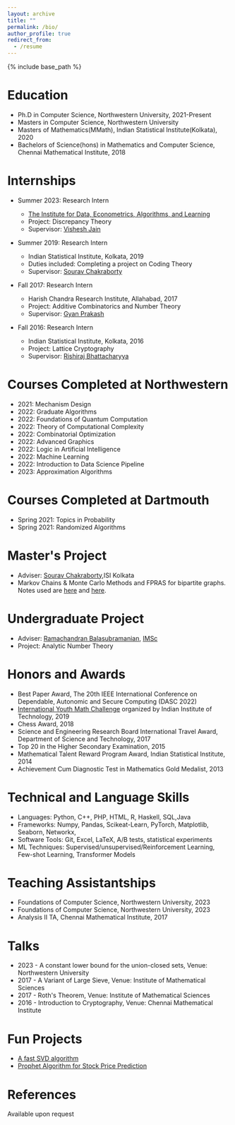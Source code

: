 ```yaml
---
layout: archive
title: ""
permalink: /bio/
author_profile: true
redirect_from:
  - /resume
---
```


{% include base_path %}

Education
======
* Ph.D in Computer Science, Northwestern University, 2021-Present
* Masters in Computer Science, Northwestern University
* Masters of Mathematics(MMath), Indian Statistical Institute(Kolkata), 2020
* Bachelors of Science(hons) in Mathematics and Computer Science, Chennai Mathematical Institute, 2018

Internships
======
* Summer 2023: Research Intern
  * [The Institute for Data, Econometrics, Algorithms, and Learning](https://www.ideal-institute.org/)
  * Project: Discrepancy Theory
  * Supervisor: [Vishesh Jain](https://jainvishesh.github.io/)

* Summer 2019: Research Intern
  * Indian Statistical Institute, Kolkata, 2019
  * Duties included: Completing a project on Coding Theory
  * Supervisor: [Sourav Chakraborty](https://www.isical.ac.in/~sourav/)

* Fall 2017: Research Intern
  * Harish Chandra Research Institute, Allahabad, 2017
  * Project: Additive Combinatorics and Number Theory
  * Supervisor: [Gyan Prakash](http://www.hri.res.in/people/Mathematics/gyan)

* Fall 2016: Research Intern
  * Indian Statistical Institute, Kolkata, 2016
  * Project: Lattice Cryptography
  * Supervisor: [Rishiraj Bhattacharyya](http://www.niser.ac.in/~rishi/)

Courses Completed at Northwestern
======
* 2021: Mechanism Design
* 2022: Graduate Algorithms
* 2022: Foundations of Quantum Computation
* 2022: Theory of Computational Complexity
* 2022: Combinatorial Optimization
* 2022: Advanced Graphics
* 2022: Logic in Artificial Intelligence
* 2022: Machine Learning
* 2022: Introduction to Data Science Pipeline
* 2023: Approximation Algorithms

Courses Completed at Dartmouth
======
* Spring 2021: Topics in Probability
* Spring 2021: Randomized Algorithms

Master's Project
======
* Adviser: [Sourav Chakraborty](https://www.isical.ac.in/~sourav/),ISI Kolkata
* Markov Chains & Monte Carlo Methods and FPRAS for bipartite graphs. Notes used are [here](https://www.springer.com/gp/book/9783764369460) and [here](https://people.eecs.berkeley.edu/~sinclair/perm.pdf).

Undergraduate Project
======
* Adviser: [Ramachandran Balasubramanian](https://www.imsc.res.in/~balu/), [IMSc](https://www.imsc.res.in/)
* Project: Analytic Number Theory

Honors and Awards
======

* Best Paper Award, The 20th IEEE International Conference on Dependable, Autonomic and Secure Computing (DASC 2022)
* [International Youth Math Challenge](https://iymc.info/en/) organized by Indian Institute of Technology, 2019
* Chess Award, 2018
* Science and Engineering Research Board International Travel Award, Department of Science and Technology, 2017
* Top 20 in the Higher Secondary Examination, 2015
* Mathematical Talent Reward Program Award, Indian Statistical Institute, 2014
* Achievement Cum Diagnostic Test in Mathematics Gold Medalist, 2013

Technical and Language Skills
======

* Languages: Python, C++, PHP, HTML, R, Haskell, SQL,Java
* Frameworks: Numpy, Pandas, Scikeat-Learn, PyTorch, Matplotlib, Seaborn, Networkx,
* Software Tools: Git, Excel, LaTeX, A/B tests, statistical experiments
* ML Techniques: Supervised/unsupervised/Reinforcement Learning, Few-shot Learning, Transformer Models

Teaching Assistantships
======

* Foundations of Computer Science, Northwestern University, 2023
* Foundations of Computer Science, Northwestern University, 2023
* Analysis II TA, Chennai Mathematical Institute, 2017

Talks
======

* 2023 - A constant lower bound for the union-closed sets, Venue: Northwestern University
* 2017 - A Variant of Large Sieve, Venue: Institute of Mathematical Sciences
* 2017 - Roth's Theorem, Venue: Institute of Mathematical Sciences
* 2016 - Introduction to Cryptography, Venue: Chennai Mathematical Institute

Fun Projects
======

* [A fast SVD algorithm](https://github.com/hellokayas/Some-Programming-Samples/blob/master/faster_SVD.py)
* [Prophet Algorithm for Stock Price Prediction](https://github.com/hellokayas/Some-Programming-Samples/blob/master/Stock.ipynb)

References
======

Available upon request

<!-- * [Sourav Chakraborty](https://www.isical.ac.in/~sourav/), ISI Kolkata

* [Mridul Nandi](https://www.isical.ac.in/~mridul/), ISI Kolkata

* [Neena Gupta](https://en.wikipedia.org/wiki/Neena_Gupta_(mathematician)), Indian Statistical Institute(Kolkata)

* [RV Ramamoorthie](https://www.stt.msu.edu/~ramamoor/), Michigan State University

* [Krishna Hanumanthu](https://www.cmi.ac.in/~krishna/), Chennai Mathematical Institute -->